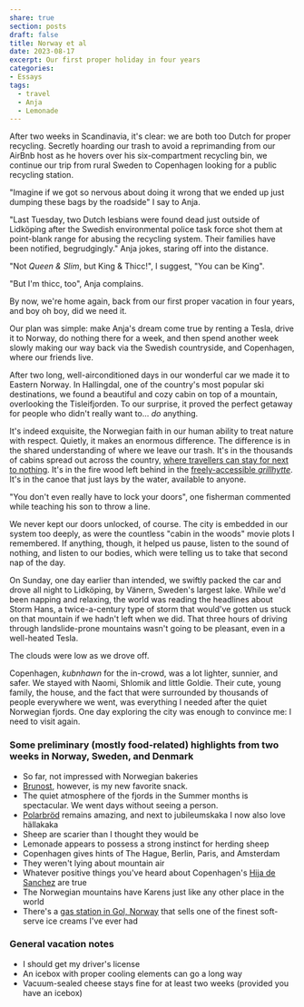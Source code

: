 ```yaml
---
share: true
section: posts
draft: false
title: Norway et al
date: 2023-08-17
excerpt: Our first proper holiday in four years
categories:
- Essays
tags:
  - travel
  - Anja
  - Lemonade
---
```



<!-- 
<img src="https://res.cloudinary.com/dbi2zounq/image/upload/c_scale,w_1400/v1692260659/IMG_4735_mxgbxc.jpg"> -->

After two weeks in Scandinavia, it's clear: we are both too Dutch for proper recycling. Secretly hoarding our trash to avoid a reprimanding from our AirBnb host as he hovers over his six-compartment recycling bin, we continue our trip from rural Sweden to Copenhagen looking for a public recycling station.

"Imagine if we got so nervous about doing it wrong that we ended up just dumping these bags by the roadside" I say to Anja.

"Last Tuesday, two Dutch lesbians were found dead just outside of Lidköping after the Swedish environmental police task force shot them at point-blank range for abusing the recycling system. Their families have been notified, begrudgingly." Anja jokes, staring off into the distance.

"Not *Queen & Slim*, but King & Thicc!", I suggest, "You can be King".

"But I'm thicc, too", Anja complains.

By now, we're home again, back from our first proper vacation in four years, and boy oh boy, did we need it.

<!-- <img src="https://res.cloudinary.com/dbi2zounq/image/upload/c_scale,h_1400/v1692260665/IMG_5143_zgqdss.jpg"> -->

Our plan was simple: make Anja's dream come true by renting a Tesla, drive it to Norway, do nothing there for a week, and then spend another week slowly making our way back via the Swedish countryside, and Copenhagen, where our friends live.

After two long, well-airconditioned days in our wonderful car we made it to Eastern Norway. In Hallingdal, one of the country's most popular ski destinations, we found a beautiful and cozy cabin on top of a mountain, overlooking the Tisleifjorden. To our surprise, it proved the perfect getaway for people who didn't really want to... _do_ anything.

<!-- <img src="https://res.cloudinary.com/dbi2zounq/image/upload/c_scale,w_1400/v1692260664/IMG_4771_w0rdef.jpg" />

<img src="https://res.cloudinary.com/dbi2zounq/image/upload/c_scale,w_1400/v1692260657/IMG_4764_wegskx.jpg" /> -->

It's indeed exquisite, the Norwegian faith in our human ability to treat nature with respect. Quietly, it makes an enormous difference. The difference is in the shared understanding of where we leave our trash. It's in the thousands of cabins spread out across the country, [where travellers can stay for next to nothing](https://english.dnt.no/). It's in the fire wood left behind in the [freely-accessible _grillhytte_](https://www.facebook.com/golsfjelletvest/posts/pfbid021q9V7g4XeKd5Wz3QfEbxmsBHWVYmEHEb9mqBT4mn1F34SUCe8LoafcfE6fE61pQBl?locale=nl_NL). It's in the canoe that just lays by the water, available to anyone.

"You don't even really have to lock your doors", one fisherman commented while teaching his son to throw a line.

We never kept our doors unlocked, of course. The city is embedded in our system too deeply, as were the countless "cabin in the woods" movie plots I remembered. If anything, though, it helped us pause, listen to the sound of nothing, and listen to our bodies, which were telling us to take that second nap of the day.

<!-- <img src="https://res.cloudinary.com/dbi2zounq/image/upload/c_scale,h_1400/v1692260657/FullSizeRender_6_wlkfj3.jpg">

<img src="https://res.cloudinary.com/dbi2zounq/image/upload/c_scale,w_1400/v1692260666/IMG_4778_fm3g1i.jpg">

<img src="https://res.cloudinary.com/dbi2zounq/image/upload/c_scale,h_1400/v1692260656/FullSizeRender_1_ci1pqv.jpg"> -->

On Sunday, one day earlier than intended, we swiftly packed the car and drove all night to Lidköping, by Vänern, Sweden's largest lake. While we'd been napping and relaxing, the world was reading the headlines about Storm Hans, a twice-a-century type of storm that would've gotten us stuck on that mountain if we hadn't left when we did. That three hours of driving through landslide-prone mountains wasn't going to be pleasant, even in a well-heated Tesla.

The clouds were low as we drove off.

<!-- <img src="https://res.cloudinary.com/dbi2zounq/image/upload/c_scale,w_1400/v1692260661/IMG_5247_q6xbsb.jpg"> -->

Copenhagen, _kubnhawn_ for the in-crowd, was a lot lighter, sunnier, and safer. We stayed with Naomi, Shlomik and little Goldie. Their cute, young family, the house, and the fact that were surrounded by thousands of people everywhere we went, was everything I needed after the quiet Norwegian fjords. One day exploring the city was enough to convince me: I need to visit again.

<!-- <img src="https://res.cloudinary.com/dbi2zounq/image/upload/c_scale,w_1400/v1692260654/IMG_5556_zetoqz.jpg">

<img src="https://res.cloudinary.com/dbi2zounq/image/upload/c_scale,h_1400/v1692260660/FullSizeRender_24_or4mju.jpg">

<img src="https://res.cloudinary.com/dbi2zounq/image/upload/c_scale,h_1400/v1692260655/FullSizeRender_23_zsjphm.jpg"> -->

### Some preliminary (mostly food-related) highlights from two weeks in Norway, Sweden, and Denmark
- So far, not impressed with Norwegian bakeries
- [Brunost](https://en.wikipedia.org/wiki/Brunost), however, is my new favorite snack.
- The quiet atmosphere of the fjords in the Summer months is spectacular. We went days without seeing a person.
- [Polarbröd](https://www.polarbrod.se/) remains amazing, and next to jubileumskaka I now also love hällakaka
- Sheep are scarier than I thought they would be
- Lemonade appears to possess a strong instinct for herding sheep
- Copenhagen gives hints of The Hague, Berlin, Paris, and Amsterdam
- They weren't lying about mountain air
- Whatever positive things you've heard about Copenhagen's [Hija de Sanchez](https://lovesanchez.com/taquerias) are true
- The Norwegian mountains have Karens just like any other place in the world
- There's a [gas station in Gol, Norway](https://goo.gl/maps/PGBfQMjaHrvZguP78) that sells one of the finest soft-serve ice creams I've ever had

### General vacation notes
- I should get my driver's license
- An icebox with proper cooling elements can go a long way
- Vacuum-sealed cheese stays fine for at least two weeks (provided you have an icebox)